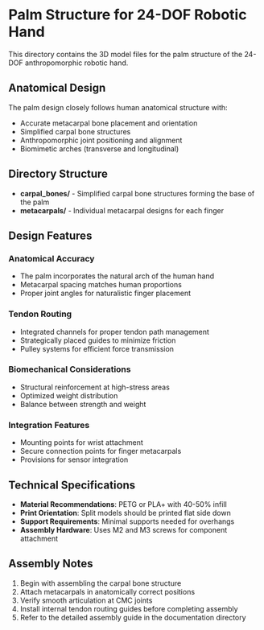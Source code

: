 ﻿# Palm Structure for 24-DOF Robotic Hand

This directory contains the 3D model files for the palm structure of the 24-DOF anthropomorphic robotic hand.

## Anatomical Design

The palm design closely follows human anatomical structure with:
- Accurate metacarpal bone placement and orientation
- Simplified carpal bone structures
- Anthropomorphic joint positioning and alignment
- Biomimetic arches (transverse and longitudinal)

## Directory Structure

- **carpal_bones/** - Simplified carpal bone structures forming the base of the palm
- **metacarpals/** - Individual metacarpal designs for each finger

## Design Features

### Anatomical Accuracy
- The palm incorporates the natural arch of the human hand
- Metacarpal spacing matches human proportions
- Proper joint angles for naturalistic finger placement

### Tendon Routing
- Integrated channels for proper tendon path management
- Strategically placed guides to minimize friction
- Pulley systems for efficient force transmission

### Biomechanical Considerations
- Structural reinforcement at high-stress areas
- Optimized weight distribution
- Balance between strength and weight

### Integration Features
- Mounting points for wrist attachment
- Secure connection points for finger metacarpals
- Provisions for sensor integration

## Technical Specifications

- **Material Recommendations**: PETG or PLA+ with 40-50% infill
- **Print Orientation**: Split models should be printed flat side down
- **Support Requirements**: Minimal supports needed for overhangs
- **Assembly Hardware**: Uses M2 and M3 screws for component attachment

## Assembly Notes

1. Begin with assembling the carpal bone structure
2. Attach metacarpals in anatomically correct positions
3. Verify smooth articulation at CMC joints
4. Install internal tendon routing guides before completing assembly
5. Refer to the detailed assembly guide in the documentation directory

